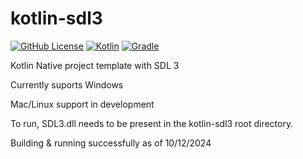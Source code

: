 # kotlin-sdl3

[![GitHub License](https://img.shields.io/github/license/jphinspace/kotlin-sdl3?style=plastic&logo=creativecommons&logoColor=white&color=EF9421)](https://github.com/jphinspace/kotlin-sdl3/tree/main?tab=CC0-1.0-1-ov-file#readme)
[![Kotlin](https://img.shields.io/badge/kotlin-2.0.0-7F52FF.svg?logo=kotlin&logoColor=white&style=plastic)](https://kotlinlang.org/)
[![Gradle](https://img.shields.io/badge/Gradle-8.10.2-02303A.svg?logo=Gradle&logoColor=white&style=plastic)](https://gradle.org/)

Kotlin Native project template with SDL 3

Currently suports Windows

Mac/Linux support in development

To run, SDL3.dll needs to be present in the kotlin-sdl3 root directory.

Building & running successfully as of 10/12/2024
